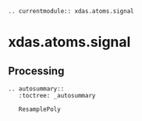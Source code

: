 ```{eval-rst}
.. currentmodule:: xdas.atoms.signal
```

# xdas.atoms.signal

## Processing

```{eval-rst}
.. autosummary::
   :toctree: _autosummary

   ResamplePoly
```
